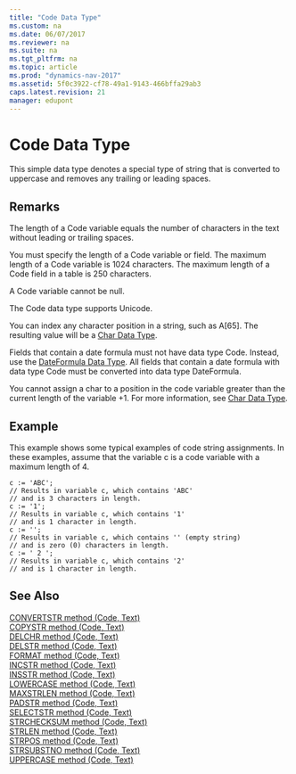 ```yaml
---
title: "Code Data Type"
ms.custom: na
ms.date: 06/07/2017
ms.reviewer: na
ms.suite: na
ms.tgt_pltfrm: na
ms.topic: article
ms.prod: "dynamics-nav-2017"
ms.assetid: 5f0c3922-cf78-49a1-9143-466bffa29ab3
caps.latest.revision: 21
manager: edupont
---
```

# Code Data Type
This simple data type denotes a special type of string that is converted to uppercase and removes any trailing or leading spaces.  
  
## Remarks  
 The length of a Code variable equals the number of characters in the text without leading or trailing spaces.  
  
 You must specify the length of a Code variable or field. The maximum length of a Code variable is 1024 characters. The maximum length of a Code field in a table is 250 characters.  
  
 A Code variable cannot be null.  
  
 The Code data type supports Unicode.  
  
 You can index any character position in a string, such as A[65]. The resulting value will be a [Char Data Type](devenv-char-data-type.md).  
  
 Fields that contain a date formula must not have data type Code. Instead, use the [DateFormula Data Type](devenv-dateformula-data-type.md). All fields that contain a date formula with data type Code must be converted into data type DateFormula.  
  
 You cannot assign a char to a position in the code variable greater than the current length of the variable +1. For more information, see [Char Data Type](devenv-char-data-type.md).  
  
## Example  
 This example shows some typical examples of code string assignments. In these examples, assume that the variable c is a code variable with a maximum length of 4.  
  
```  
c := 'ABC';   
// Results in variable c, which contains 'ABC'   
// and is 3 characters in length.  
c := '1';  
// Results in variable c, which contains '1'   
// and is 1 character in length.  
c := '';  
// Results in variable c, which contains '' (empty string)  
// and is zero (0) characters in length.  
c := ' 2 ';  
// Results in variable c, which contains '2'  
// and is 1 character in length.  
```  
  
## See Also  
 [CONVERTSTR method (Code, Text)](devenv-convertstr-method-code-text.md)   
 [COPYSTR method (Code, Text)](devenv-copystr-method-code-text.md)   
 [DELCHR method (Code, Text)](devenv-delchr-method-code-text.md)   
 [DELSTR method (Code, Text)](devenv-delstr-method-code-text.md)   
 [FORMAT method (Code, Text)](devenv-format-method-code-text.md)   
 [INCSTR method (Code, Text)](devenv-incstr-method-code-text.md)   
 [INSSTR method (Code, Text)](devenv-insstr-method-code-text.md)   
 [LOWERCASE method (Code, Text)](devenv-lowercase-method-code-text.md)   
 [MAXSTRLEN method (Code, Text)](devenv-maxstrlen-method-code-text.md)   
 [PADSTR method (Code, Text)](devenv-padstr-method-code-text.md)   
 [SELECTSTR method (Code, Text)](devenv-selectstr-method-code-text.md)   
 [STRCHECKSUM method (Code, Text)](devenv-strchecksum-method-code-text.md)   
 [STRLEN method (Code, Text)](devenv-strlen-method-code-text.md)   
 [STRPOS method (Code, Text)](devenv-strpos-method-code-text.md)   
 [STRSUBSTNO method (Code, Text)](devenv-strsubstno-method-code-text.md)   
 [UPPERCASE method (Code, Text)](devenv-uppercase-method-code-text.md)
